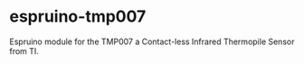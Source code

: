 # espruino-tmp007
Espruino module for the TMP007 a Contact-less Infrared Thermopile Sensor from TI.
